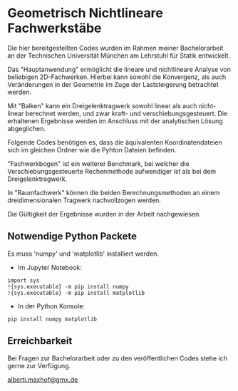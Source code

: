# Geometrisch Nichtlineare Fachwerkstäbe

Die hier bereitgestellten Codes wurden im Rahmen meiner Bachelorarbeit an der Technischen Universität München am Lehrstuhl für Statik entwickelt.

Das "Hauptanwendung" ermöglicht die lineare und nichtlineare Analyse von beliebigen 2D-Fachwerken. Hierbei kann sowohl die Konvergenz, als auch Veränderungen in der Geometrie im Zuge der Laststeigerung betrachtet werden.

Mit "Balken" kann ein Dreigelenktragwerk sowohl linear als auch nicht-linear berechnet werden, und zwar kraft- und verschiebungsgesteuert. Die erhaltenen Ergebnisse werden im Anschluss mit der analytischen Lösung abgeglichen.

Folgende Codes benötigen es, dass die äquivalenten Koordinatendateien sich im gleichen Ordner wie die Pyhton Dateien befinden. 

"Fachwerkbogen" ist ein weiterer Benchmark, bei welcher die Verschiebungsgesteuerte Rechenmethode aufwendiger ist als bei dem Dreigelenktragwerk.

In "Raumfachwerk" können die beiden Berechnungsmethoden an einem dreidimensionalen Tragwerk nachvollzogen werden.

Die Gültigkeit der Ergebnisse wurden in der Arbeit nachgewiesen.

## Notwendige Python Packete

Es muss 'numpy' und 'matplotlib' installiert werden.

- Im Jupyter Notebook:
```
import sys
!{sys.executable} -m pip install numpy
!{sys.executable} -m pip install matplotlib
```

- In der Python Konsole:
```
pip install numpy matplotlib
```

## Erreichbarkeit
Bei Fragen zur Bachelorarbeit oder zu den veröffentlichen Codes stehe ich gerne zur Verfügung.

alberti.maxhof@gmx.de



